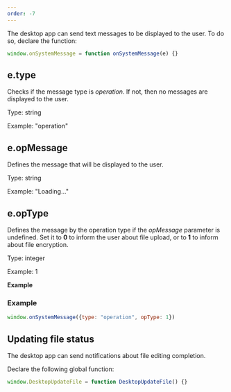 ```yaml
---
order: -7
---
```


The desktop app can send text messages to be displayed to the user. To do so, declare the function:

``` javascript
window.onSystemMessage = function onSystemMessage(e) {}
```

## e.type

Checks if the message type is *operation*. If not, then no messages are displayed to the user.

Type: string

Example: "operation"

## e.opMessage

Defines the message that will be displayed to the user.

Type: string

Example: "Loading..."

## e.opType

Defines the message by the operation type if the *opMessage* parameter is undefined. Set it to **0** to inform the user about file upload, or to **1** to inform about file encryption.

Type: integer

Example: 1

**Example**

### Example

``` javascript
window.onSystemMessage({type: "operation", opType: 1})
```

## Updating file status

The desktop app can send notifications about file editing completion.

Declare the following global function:

``` javascript
window.DesktopUpdateFile = function DesktopUpdateFile() {}
```
